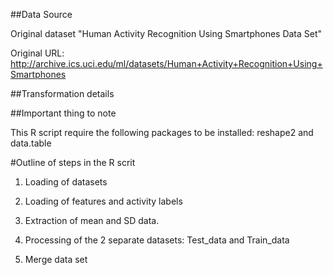 ##Data Source

Original dataset "Human Activity Recognition Using Smartphones Data Set" 

Original URL: http://archive.ics.uci.edu/ml/datasets/Human+Activity+Recognition+Using+Smartphones


##Transformation details



##Important thing to note

This R script require the following packages to be installed: reshape2 and data.table

#Outline of steps in the R scrit

1) Loading of datasets

2) Loading of features and activity labels

3) Extraction of mean and SD data.

4) Processing of the 2 separate datasets: Test_data and Train_data

5) Merge data set
